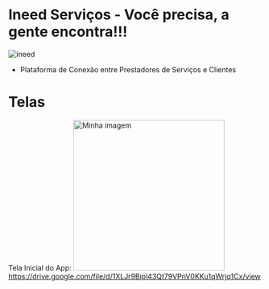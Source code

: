 # Ineed Serviços - Você precisa, a gente encontra!!!

![ineed](https://github.com/user-attachments/assets/cdf91c47-d570-4516-ae7f-46e25bf314dd)

- Plataforma de Conexão entre Prestadores de Serviços e Clientes

# Telas

Tela Inicial do App:
<img src="https://drive.google.com/file/d/1XLJr9Bipl43Qt79VPnV0KKu1qWrjq1Cx/view" alt="Minha imagem" height="300"/>
https://drive.google.com/file/d/1XLJr9Bipl43Qt79VPnV0KKu1qWrjq1Cx/view
